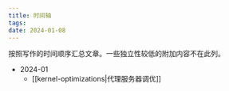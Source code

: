 ```yaml
---
title: 时间轴
tags: 
date: 2024-01-08
---
```

按照写作的时间顺序汇总文章。一些独立性较低的附加内容不在此列。

- 2024-01
	- [[kernel-optimizations|代理服务器调优]]
